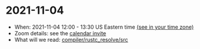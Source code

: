 # 2021-11-04

* When: 2021-11-04 12:00 - 13:30 US Eastern time [(see in your time zone)](https://everytimezone.com/s/a287d2e5)
* Zoom details: see the [calendar invite](https://calendar.google.com/event?action=TEMPLATE&tmeid=NW40YjQ1a2sxbG00NmV1c2t1ZGVhMmF2aXRfMjAyMTExMDRUMTYwMDAwWiB1anQ0dHI1ZWdmc21lY28wZTVwaTFuOTRkNEBn&tmsrc=ujt4tr5egfsmeco0e5pi1n94d4%40group.calendar.google.com&scp=ALL)
* What will we read: [compiler/rustc_resolve/src](https://github.com/rust-lang/rust/tree/master/compiler/rustc_resolve/src)
